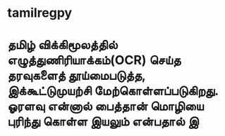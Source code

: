 # tamilregpy
# தமிழ் விக்கிமூலத்தில் எழுத்துணிரியாக்கம்(OCR) செய்த தரவுகளைத் தூய்மைபடுத்த, இக்கூட்டுமுயற்சி மேற்கொள்ளப்படுகிறது. ஓரளவு என்னால் பைத்தான் மொழியை புரிந்து கொள்ள இயலும் என்பதால் இ
